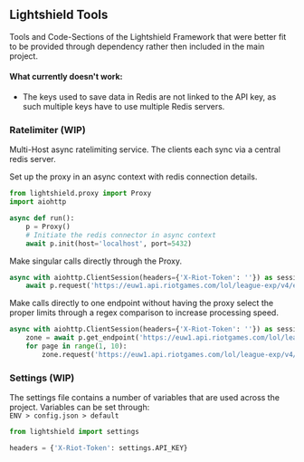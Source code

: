 ## Lightshield Tools

Tools and Code-Sections of the Lightshield Framework that were better fit to be provided through dependency
rather then included in the main project.

#### What currently doesn't work:
- The keys used to save data in Redis are not linked to the API key, as such multiple keys have to use
multiple Redis servers.

### Ratelimiter (WIP)

Multi-Host async ratelimiting service. The clients each sync via a central redis server. 

Set up the proxy in an async context with redis connection details.
```python
from lightshield.proxy import Proxy
import aiohttp

async def run():
    p = Proxy()
    # Initiate the redis connector in async context
    await p.init(host='localhost', port=5432)
```

Make singular calls directly through the Proxy.
```python
async with aiohttp.ClientSession(headers={'X-Riot-Token': ''}) as session:
    await p.request('https://euw1.api.riotgames.com/lol/league-exp/v4/entries/RANKED_SOLO_5x5/SILVER/I', session=session)
```

Make calls directly to one endpoint without having the proxy select the proper limits 
through a regex comparison to increase processing speed.
```python
async with aiohttp.ClientSession(headers={'X-Riot-Token': ''}) as session:
    zone = await p.get_endpoint('https://euw1.api.riotgames.com/lol/league-exp/v4/entries/')
    for page in range(1, 10):
        zone.request('https://euw1.api.riotgames.com/lol/league-exp/v4/entries/RANKED_SOLO_5x5/SILVER/I?page=%s' % page, session)
```

### Settings (WIP)
The settings file contains a number of variables that are used across the project.
Variables can be set through:  
`ENV > config.json > default`
```python
from lightshield import settings

headers = {'X-Riot-Token': settings.API_KEY}
```
